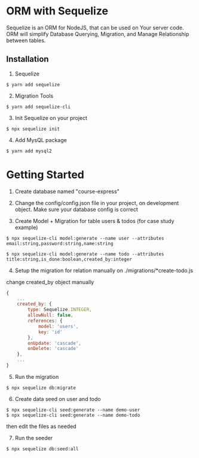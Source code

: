 # ORM with Sequelize
Sequelize is an ORM for NodeJS, that can be used on Your server code. ORM will simplify Database Querying, Migration, and Manage Relationship between tables.

## Installation 

1. Sequelize 
```
$ yarn add sequelize
```

2. Migration Tools
```
$ yarn add sequelize-cli
```

3. Init Sequelize on your project
```
$ npx sequelize init
```

4. Add MysQL package
```
$ yarn add mysql2
```

# Getting Started

1. Create database named "course-express"

2. Change the config/config.json file in your project, on development object. Make sure your database config is correct

3. Create Model + Migration for table users & todos (for case study example)
```
$ npx sequelize-cli model:generate --name user --attributes email:string,password:string,name:string

$ npx sequelize-cli model:generate --name todo --attributes title:string,is_done:boolean,created_by:integer
```

4. Setup the migration for relation manually on ./migrations/*create-todo.js

change created_by object manually
```javascript
{
    ...
    created_by: {
        type: Sequelize.INTEGER,
        allowNull: false,
        references: {
            model: 'users',
            key: 'id'
        },
        onUpdate: 'cascade',
        onDelete: 'cascade'
    },
    ...
}    
```

5. Run the migration

```
$ npx sequelize db:migrate
```

6. Create data seed on user and todo

```
$ npx sequelize-cli seed:generate --name demo-user
$ npx sequelize-cli seed:generate --name demo-todo
```
then edit the files as needed

7. Run the seeder

```
$ npx sequelize db:seed:all
```

